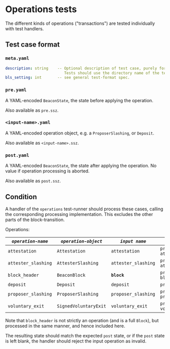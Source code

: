 # Operations tests

The different kinds of operations ("transactions") are tested individually with test handlers.

## Test case format

### `meta.yaml`

```yaml
description: string    -- Optional description of test case, purely for debugging purposes.
                          Tests should use the directory name of the test case as identifier, not the description.
bls_setting: int       -- see general test-format spec.
```

### `pre.yaml`

A YAML-encoded `BeaconState`, the state before applying the operation.

Also available as `pre.ssz`.

### `<input-name>.yaml`

A YAML-encoded operation object, e.g. a `ProposerSlashing`, or `Deposit`.

Also available as `<input-name>.ssz`.

### `post.yaml`

A YAML-encoded `BeaconState`, the state after applying the operation. No value if operation processing is aborted.

Also available as `post.ssz`.


## Condition

A handler of the `operations` test-runner should process these cases,
 calling the corresponding processing implementation.
This excludes the other parts of the block-transition.

Operations:

| *`operation-name`*      | *`operation-object`*  | *`input name`*       | *`processing call`*                                    |
|-------------------------|-----------------------|----------------------|--------------------------------------------------------|
| `attestation`           | `Attestation`         | `attestation`        | `process_attestation(state, attestation)`              |
| `attester_slashing`     | `AttesterSlashing`    | `attester_slashing`  | `process_attester_slashing(state, attester_slashing)`  |
| `block_header`          | `BeaconBlock`         | **`block`**          | `process_block_header(state, block)`                   |
| `deposit`               | `Deposit`             | `deposit`            | `process_deposit(state, deposit)`                      |
| `proposer_slashing`     | `ProposerSlashing`    | `proposer_slashing`  | `process_proposer_slashing(state, proposer_slashing)`  |
| `voluntary_exit`        | `SignedVoluntaryExit` | `voluntary_exit`     | `process_voluntary_exit(state, voluntary_exit)`        |

Note that `block_header` is not strictly an operation (and is a full `Block`), but processed in the same manner, and hence included here.

The resulting state should match the expected `post` state, or if the `post` state is left blank,
 the handler should reject the input operation as invalid.

